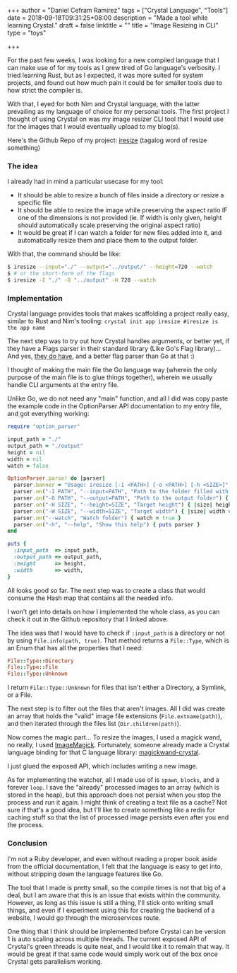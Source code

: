 +++
author = "Daniel Cefram Ramirez"
tags = ["Crystal Language", "Tools"]
date = 2018-09-18T09:31:25+08:00
description = "Made a tool while learning Crystal."
draft = false
linktitle = ""
title = "Image Resizing in CLI"
type = "toys"

+++

For the past few weeks, I was looking for a new compiled language that I can make use of for my tools as I grew tired of Go language's verbosity. I tried learning Rust, but as I expected, it was more suited for system projects, and found out how much pain it could be for smaller tools due to how strict the compiler is.

With that, I eyed for both Nim and Crystal language, with the latter prevailing as my language of choice for my personal tools. The first project I thought of using Crystal on was my image resizer CLI tool that I would use for the images that I would eventually upload to my blog(s).

Here's the Github Repo of my project: [iresize](https://github.com/dcefram/iresize) (tagalog word of resize something)

### The idea

I already had in mind a particular usecase for my tool:

- It should be able to resize a bunch of files inside a directory or resize a specific file
- It should be able to resize the image while preserving the aspect ratio IF one of the dimensions is not provided (ie. If width is only given, height should automatically scale preserving the original aspect ratio)
- It would be great if I can watch a folder for new files added into it, and automatically resize them and place them to the output folder.

With that, the command should be like:

```bash
$ iresize --input="./" --output="../output/" --height=720 --watch
$ # or the short-form of the flags
$ iresize -I "./" -O "../output" -H 720 --watch
```

### Implementation

Crystal language provides tools that makes scaffolding a project really easy, similar to Rust and Nim's tooling: `crystal init app iresize #iresize is the app name`

The next step was to try out how Crystal handles arguments, or better yet, if they have a Flags parser in their standard library (Like Go's Flag library)... And yes, [they do have](https://crystal-lang.org/api/0.26.1/OptionParser.html), and a better flag parser than Go at that :)

I thought of making the main file the Go language way (wherein the only purpose of the main file is to glue things together), wherein we usually handle CLI arguments at the entry file.

Unlike Go, we do not need any "main" function, and all I did was copy paste the example code in the OptionParser API documentation to my entry file, and got everything working:

```ruby
require "option_parser"

input_path = "./"
output_path = "./output"
height = nil
width = nil
watch = false

OptionParser.parse! do |parser|
  parser.banner = "Usage: iresize [-i <PATH>] [-o <PATH>] [-h <SIZE>]"
  parser.on("-I PATH", "--input=PATH", "Path to the folder filled with images, or Path to the target image") { |path| input_path = path }
  parser.on("-O PATH", "--output=PATH", "Path to the output folder") { |path| output_path = path }
  parser.on("-H SIZE", "--height=SIZE", "Target height") { |size| height = size }
  parser.on("-W SIZE", "--width=SIZE", "Target width") { |size| width = size }
  parser.on("--watch", "Watch folder") { watch = true }
  parser.on("-h", "--help", "Show this help") { puts parser }
end

puts {
  :input_path  => input_path,
  :output_path => output_path,
  :height      => height,
  :width       => width,
}
```

All looks good so far. The next step was to create a class that would consume the Hash map that contains all the needed info.

I won't get into details on how I implemented the whole class, as you can check it out in the Github repository that I linked above.

The idea was that I would have to check if `:input_path` is a directory or not by using `File.info(path, true)`. That method returns a `File::Type`, which is an Enum that has all the properties that I need:

```ruby
File::Type::Directory
File::Type::File
File::Type::Unknown
```

I return `File::Type::Unknown` for files that isn't either a Directory, a Symlink, or a File.

The next step is to filter out the files that aren't images. All I did was create an array that holds the "valid" image file extensions (`File.extname(path)`), and then iterated through the files list (`Dir.children(path)`).

Now comes the magic part... To resize the images, I used a magick wand, no really, I used [ImageMagick](https://www.imagemagick.org/api/magick-image.php). Fortunately, someone already made a Crystal language binding for that C language library: [magickwand-crystal](https://github.com/blocknotes/magickwand-crystal).

I just glued the exposed API, which includes writing a new image.

As for implementing the watcher, all I made use of is `spawn`, `blocks`, and a forever `loop`. I save the "already" processed images to an array (which is stored in the heap), but this approach does not persist when you stop the process and run it again. I might think of creating a text file as a cache? Not sure if that's a good idea, but I'll like to create something like a redis for caching stuff so that the list of processed image persists even after you end the process.

### Conclusion

I'm not a Ruby developer, and even without reading a proper book aside from the official documentation, I felt that the language is easy to get into, without stripping down the language features like Go.

The tool that I made is pretty small, so the compile times is not that big of a deal, but I am aware that this is an issue that exists within the community. However, as long as this issue is still a thing, I'll stick onto writing small things, and even if I experiment using this for creating the backend of a website, I would go through the microservices route.

One thing that I think should be implemented before Crystal can be version 1 is auto scaling across multiple threads. The current exposed API of Crystal's green threads is quite neat, and I would like it to remain that way. It would be great if that same code would simply work out of the box once Crystal gets parallelism working.

